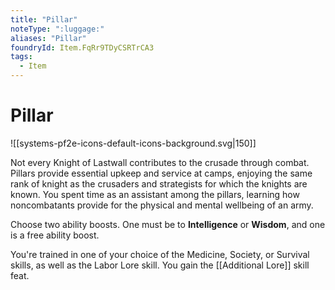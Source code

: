 ```yaml
---
title: "Pillar"
noteType: ":luggage:"
aliases: "Pillar"
foundryId: Item.FqRr9TDyCSRTrCA3
tags:
  - Item
---
```


# Pillar
![[systems-pf2e-icons-default-icons-background.svg|150]]

Not every Knight of Lastwall contributes to the crusade through combat. Pillars provide essential upkeep and service at camps, enjoying the same rank of knight as the crusaders and strategists for which the knights are known. You spent time as an assistant among the pillars, learning how noncombatants provide for the physical and mental wellbeing of an army.

Choose two ability boosts. One must be to **Intelligence** or **Wisdom**, and one is a free ability boost.

You're trained in one of your choice of the Medicine, Society, or Survival skills, as well as the Labor Lore skill. You gain the [[Additional Lore]] skill feat.
